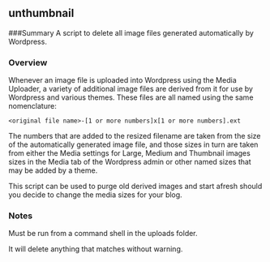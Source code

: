 ## unthumbnail

###Summary
A script to delete all image files generated automatically by Wordpress.

### Overview
Whenever an image file is uploaded into Wordpress using the Media Uploader, a variety of additional image files are derived from it for use by Wordpress and various themes. These files are all named using the same nomenclature:

	<original file name>-[1 or more numbers]x[1 or more numbers].ext

The numbers that are added to the resized filename are taken from the size of the automatically generated image file, and those sizes in turn are taken from either the Media settings for Large, Medium and Thumbnail images sizes in the Media tab of the Wordpress admin or other named sizes that may be added by a theme.

This script can be used to purge old derived images and start afresh should you decide to change the media sizes for your blog.

### Notes
Must be run from a command shell in the uploads folder.

It will delete anything that matches without warning.
